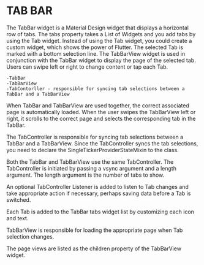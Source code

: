 # TAB BAR

The TabBar widget is a Material Design widget that displays a horizontal row of tabs. 
The tabs property takes a List of Widgets and you add tabs by using the Tab widget. 
Instead of using the Tab widget, you could create a custom widget, which shows the power of Flutter. 
The selected Tab is marked with a bottom selection line.
The TabBarView widget is used in conjunction with the TabBar widget to display the page of the selected tab. Users can swipe left or right to change content or tap each Tab.

	-TabBar
	-TabBarView
	-TabContorller - responsible for syncing tab selections between a TabBar and a TabBarView
When TabBar and TabBarView are used together, the correct associated page is automatically loaded.
When the user swipes the TabBarView left or right, it scrolls to the correct page and selects the corresponding tab in the TabBar.

The TabController is responsible for syncing tab selections between a TabBar and a TabBarView. 
Since the TabController syncs the tab selections, you need to declare the SingleTickerProviderStateMixin to the class.

Both the TabBar and TabBarView use the same TabController. 
The TabController is initiated by passing a vsync argument and a length argument. The length argument is the number of tabs to show.

An optional TabController Listener is added to listen to Tab changes and take appropriate action if
necessary, perhaps saving data before a Tab is switched. 

Each Tab is added to the TabBar tabs widget list by customizing each icon and text.

TabBarView is responsible for loading the appropriate page when Tab selection changes. 

The page views are listed as the children property of the TabBarView widget.












